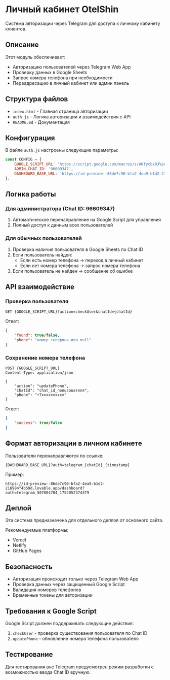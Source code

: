 # Личный кабинет OtelShin

Система авторизации через Telegram для доступа к личному кабинету клиентов.

## Описание

Этот модуль обеспечивает:
- Авторизацию пользователей через Telegram Web App
- Проверку данных в Google Sheets
- Запрос номера телефона при необходимости
- Переадресацию в личный кабинет или админ панель

## Структура файлов

- `index.html` - Главная страница авторизации
- `auth.js` - Логика авторизации и взаимодействия с API
- `README.md` - Документация

## Конфигурация

В файле `auth.js` настроены следующие параметры:

```javascript
const CONFIG = {
    GOOGLE_SCRIPT_URL: 'https://script.google.com/macros/s/AKfycbx9JVpaW5WyaawgUWFrVquTh4SG6yOWw5g9_f3YLlXf3Oq_dZvnjKblTqZsQBlkSe9rAg/exec',
    ADMIN_CHAT_ID: '96609347',
    DASHBOARD_BASE_URL: 'https://id-preview--86de7c90-bfa2-4ea9-b1d2-216984f4b59d.lovable.app/dashboard'
};
```

## Логика работы

### Для администратора (Chat ID: 96609347)
1. Автоматическое перенаправление на Google Script для управления
2. Полный доступ к данным всех пользователей

### Для обычных пользователей
1. Проверка наличия пользователя в Google Sheets по Chat ID
2. Если пользователь найден:
   - Если есть номер телефона → переход в личный кабинет
   - Если нет номера телефона → запрос номера телефона
3. Если пользователь не найден → сообщение об ошибке

## API взаимодействие

### Проверка пользователя
```
GET {GOOGLE_SCRIPT_URL}?action=checkUser&chatId={chatId}
```

Ответ:
```json
{
    "found": true/false,
    "phone": "номер телефона или null"
}
```

### Сохранение номера телефона
```
POST {GOOGLE_SCRIPT_URL}
Content-Type: application/json

{
    "action": "updatePhone",
    "chatId": "chat_id_пользователя",
    "phone": "+7xxxxxxxxxx"
}
```

Ответ:
```json
{
    "success": true/false
}
```

## Формат авторизации в личном кабинете

Пользователи перенаправляются по ссылке:
```
{DASHBOARD_BASE_URL}?auth=telegram_{chatId}_{timestamp}
```

Пример:
```
https://id-preview--86de7c90-bfa2-4ea9-b1d2-216984f4b59d.lovable.app/dashboard?auth=telegram_507604784_1752052374379
```

## Деплой

Эта система предназначена для отдельного деплоя от основного сайта. 

Рекомендуемые платформы:
- Vercel
- Netlify
- GitHub Pages

## Безопасность

- Авторизация происходит только через Telegram Web App
- Проверка данных через защищенный Google Script
- Валидация номеров телефонов
- Временные токены для авторизации

## Требования к Google Script

Google Script должен поддерживать следующие действия:
1. `checkUser` - проверка существования пользователя по Chat ID
2. `updatePhone` - обновление номера телефона пользователя

## Тестирование

Для тестирования вне Telegram предусмотрен режим разработки с возможностью ввода Chat ID вручную.